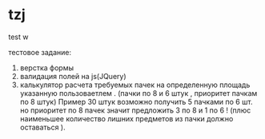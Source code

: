 # tzj
test w

тестовое задание:
1) верстка формы
2) валидация полей на js(JQuery)
3) калькулятор расчета требуемых пачек на определенную площадь указанную пользоваетлем . (пачки по 8 и 6 штук , приоритет пачкам по 8 штук) Пример 30 штук возможно получить 5 пачками по 6 шт. но приоритет по 8 пачек  значит предложить 3 по 8 и 1 по 6 ! (плюс наименьшее количество лишних  предметов из пачки должно оставаться ).
